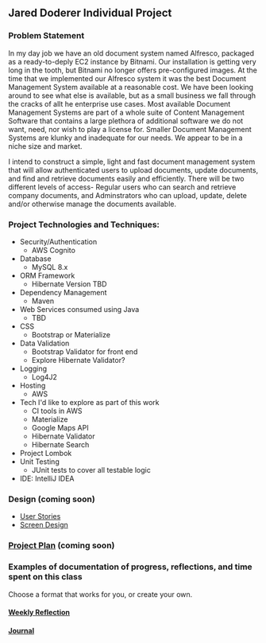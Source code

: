 ## Jared Doderer Individual Project


### Problem Statement

In my day job we have an old document system named Alfresco, packaged as a ready-to-deply EC2 instance by Bitnami.  Our
installation is getting very long in the tooth, but Bitnami no longer offers pre-configured images.  At the time that we
implemented our Alfresco system it was the best Document Management System available at a reasonable cost.  We have been
looking around to see what else is available, but as a small business we fall through the cracks of allt he enterprise
use cases.  Most available Document Management Systems are part of a whole suite of Content Management Software that 
contains a large plethora of additional software we do not want, need, nor wish to play a license for.  Smaller Document
Management Systems are klunky and inadequate for our needs.  We appear to be in a niche size and market.

I intend to construct a simple, light and fast document management system that will allow authenticated users to upload 
documents, update documents, and find and retrieve documents easily and efficiently.  There will be two different levels
of access- Regular users who can search and retrieve company documents, and Adminstrators who can upload, update, delete
and/or otherwise manage the documents available.

### Project Technologies and Techniques:

* Security/Authentication
    * AWS Cognito
* Database
    * MySQL 8.x
* ORM Framework
    * Hibernate Version TBD
* Dependency Management
    * Maven
* Web Services consumed using Java
    * TBD
* CSS
    * Bootstrap or Materialize
* Data Validation
    * Bootstrap Validator for front end
    * Explore Hibernate Validator?
* Logging
    * Log4J2
* Hosting
    * AWS
* Tech I'd like to explore as part of this work
    * CI tools in AWS
    * Materialize
    * Google Maps API
    * Hibernate Validator
    * Hibernate Search
* Project Lombok
* Unit Testing
    * JUnit tests to cover all testable logic
* IDE: IntelliJ IDEA

### Design (coming soon)

* [User Stories](DesignDocuments/userStories.md)
* [Screen Design](DesignDocuments/Screens.md)


### [Project Plan](ProjectPlan.md) (coming soon)

### Examples of documentation of progress, reflections, and time spent on this class
Choose a format that works for you, or create your own.

#### [Weekly Reflection](WeeklyReflection.md)
#### [Journal](Journal.md)
